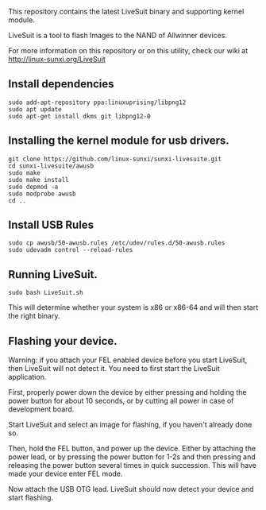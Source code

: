 This repository contains the latest LiveSuit binary and supporting
kernel module.

LiveSuit is a tool to flash Images to the NAND of Allwinner devices.

For more information on this repository or on this utility, check our
wiki at http://linux-sunxi.org/LiveSuit

## Install dependencies
```
sudo add-apt-repository ppa:linuxuprising/libpng12
sudo apt update
sudo apt-get install dkms git libpng12-0
```

## Installing the kernel module for usb drivers.
```
git clone https://github.com/linux-sunxi/sunxi-livesuite.git
cd sunxi-livesuite/awusb
sudo make
sudo make install
sudo depmod -a
sudo modprobe awusb
cd ..
```

## Install USB Rules
```
sudo cp awusb/50-awusb.rules /etc/udev/rules.d/50-awusb.rules
sudo udevadm control --reload-rules
```

## Running LiveSuit.
```
sudo bash LiveSuit.sh
```

This will determine whether your system is x86 or x86-64 and will then
start the right binary.

## Flashing your device.

Warning: if you attach your FEL enabled device before you start
LiveSuit, then LiveSuit will not detect it. You need to first start the
LiveSuit application.

First, properly power down the device by either pressing and holding the
power button for about 10 seconds, or by cutting all power in case of
development board.

Start LiveSuit and select an image for flashing, if you haven't already
done so.

Then, hold the FEL button, and power up the device. Either by attaching
the power lead, or by pressing the power button for 1-2s and then
pressing and releasing the power button several times in quick
succession. This will have made your device enter FEL mode.

Now attach the USB OTG lead. LiveSuit should now detect your device and
start flashing.
